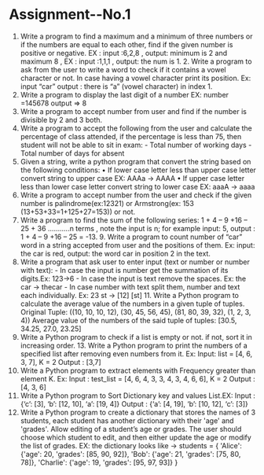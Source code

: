 # Assignment--No.1
1. Write a program to find a maximum and a minimum of three numbers or if the numbers are equal to each other, find if the given number is positive or negative. EX : input :6,2,8 , output: minimum is 2 and maximum 8 , EX : input :1,1,1 , output: the num is 1. 2. Write a program to ask from the user to write a word to check if it contains a vowel character or not. In case having a vowel character print its position. Ex: input “car” output : there is “a” (vowel character) in index 1.
3. Write a program to display the last digit of a number EX: number =145678 output => 8
4. Write a program to accept number from user and find if the number is divisible by 2 and 3 both.
5. Write a program to accept the following from the user and calculate the percentage of class attended, if the percentage is less than 75, then student will not be able to sit in exam: - Total number of working days - Total number of days for absent
6. Given a string, write a python program that convert the string based on the following conditions: • If lower case letter less than upper case letter convert string to upper case EX: AAAa → AAAA • If upper case letter less than lower case letter convert string to lower case EX: aaaA → aaaa
7. Write a program to accept number from the user and check if the given number is palindrome(ex:12321) or Armstrong(ex: 153 (13+53+33=1+125+27=153)) or not.
8. Write a program to find the sum of the following series: 1 + 4 – 9 +16 – 25 + 36 ………..n terms , note the input is n; for example input: 5, output : 1 + 4 – 9 +16 – 25 = -13. 9. Write a program to count number of “car” word in a string accepted from user and the positions of them. Ex: input: the car is red, output: the word car in position 2 in the text.
10. Write a program that ask user to enter input (text or number or number with text): - In case the input is number get the summation of its digits.Ex: 123→6 - In case the input is text remove the spaces. Ex: the car → thecar - In case number with text split them, number and text each individually. Ex: 23 st → [12] [st] 11. Write a Python program to calculate the average value of the numbers in a given tuple of tuples. Original Tuple: ((10, 10, 10, 12), (30, 45, 56, 45), (81, 80, 39, 32), (1, 2, 3, 4)) Average value of the numbers of the said tuple of tuples: [30.5, 34.25, 27.0, 23.25]
12. Write a Python program to check if a list is empty or not. if not, sort it in increasing order. 13. Write a Python program to print the numbers of a specified list after removing even numbers from it. Ex: Input: list = [4, 6, 3, 7], K = 2 Output : [3,7]
14. Write a Python program to extract elements with Frequency greater than element K. Ex: Input : test_list = [4, 6, 4, 3, 3, 4, 3, 4, 6, 6], K = 2 Output : [4, 3, 6]
15. Write a Python program to Sort Dictionary key and values List.EX: Input : {‘c’: [3], ‘b’: [12, 10], ‘a’: [19, 4]} Output : {‘a’: [4, 19], ‘b’: [10, 12], ‘c’: [3]}
16. Write a Python program to create a dictionary that stores the names of 3 students, each student has another dictionary with their 'age' and 'grades'. Allow editing of a student’s age or grades. The user should choose which student to edit, and then either update the age or modify the list of grades. EX: the dictionary looks like → students = { 'Alice': {'age': 20, 'grades': [85, 90, 92]}, 'Bob': {'age': 21, 'grades': [75, 80, 78]}, 'Charlie': {'age': 19, 'grades': [95, 97, 93]} }
